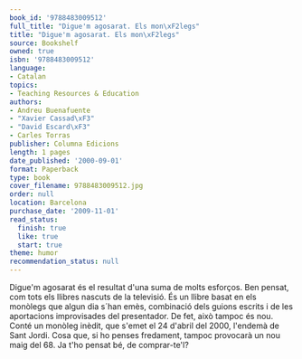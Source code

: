 ```yaml
---
book_id: '9788483009512'
full_title: "Digue'm agosarat. Els mon\xF2legs"
title: "Digue'm agosarat. Els mon\xF2legs"
source: Bookshelf
owned: true
isbn: '9788483009512'
language:
- Catalan
topics:
- Teaching Resources & Education
authors:
- Andreu Buenafuente
- "Xavier Cassad\xF3"
- "David Escard\xF3"
- Carles Torras
publisher: Columna Edicions
length: 1 pages
date_published: '2000-09-01'
format: Paperback
type: book
cover_filename: 9788483009512.jpg
order: null
location: Barcelona
purchase_date: '2009-11-01'
read_status:
  finish: true
  like: true
  start: true
theme: humor
recommendation_status: null
---
```

Digue'm agosarat és el resultat d'una suma de molts esforços. Ben pensat, com tots els llibres nascuts de la televisió. És un llibre basat en els monòlegs que algun dia s´han emès, combinació dels guions escrits i de les aportacions improvisades del presentador. De fet, això tampoc és nou. Conté un monòleg inèdit, que s'emet el 24 d'abril del 2000, l'endemà de Sant Jordi. Cosa que, si ho penses fredament, tampoc provocarà un nou maig del 68. Ja t'ho pensat bé, de comprar-te'l?
